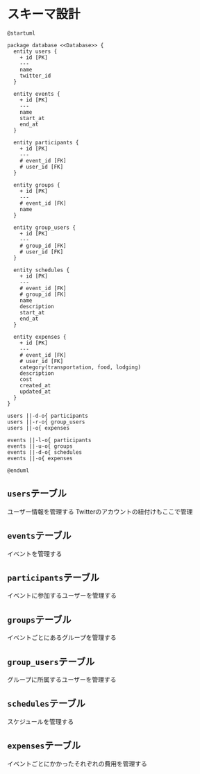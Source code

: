 # スキーマ設計

```plantuml
@startuml

package database <<Database>> {
  entity users {
    + id [PK]
    ---
    name
    twitter_id
  }

  entity events {
    + id [PK]
    ---
    name
    start_at
    end_at
  }

  entity participants {
    + id [PK]
    ---
    # event_id [FK]
    # user_id [FK]
  }

  entity groups {
    + id [PK]
    ---
    # event_id [FK]
    name
  }

  entity group_users {
    + id [PK]
    ---
    # group_id [FK]
    # user_id [FK]
  }

  entity schedules {
    + id [PK]
    ---
    # event_id [FK]
    # group_id [FK]
    name
    description
    start_at
    end_at
  }

  entity expenses {
    + id [PK]
    ---
    # event_id [FK]
    # user_id [FK]
    category(transportation, food, lodging)
    description
    cost
    created_at
    updated_at
  }
}

users ||-d-o{ participants
users ||-r-o{ group_users
users ||-o{ expenses

events ||-l-o{ participants
events ||-u-o{ groups
events ||-d-o{ schedules
events ||-o{ expenses

@enduml
```

## `users`テーブル

ユーザー情報を管理する
Twitterのアカウントの紐付けもここで管理

## `events`テーブル

イベントを管理する

## `participants`テーブル

イベントに参加するユーザーを管理する

## `groups`テーブル

イベントごとにあるグループを管理する

## `group_users`テーブル

グループに所属するユーザーを管理する

## `schedules`テーブル

スケジュールを管理する

## `expenses`テーブル

イベントごとにかかったそれぞれの費用を管理する
